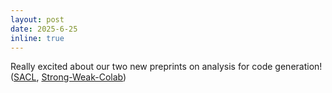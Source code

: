 ```yaml
---
layout: post
date: 2025-6-25
inline: true
---
```


Really excited about our two new preprints on analysis for code generation! ([SACL](https://arxiv.org/abs/2506.20081), [Strong-Weak-Colab](https://arxiv.org/abs/2505.20182))